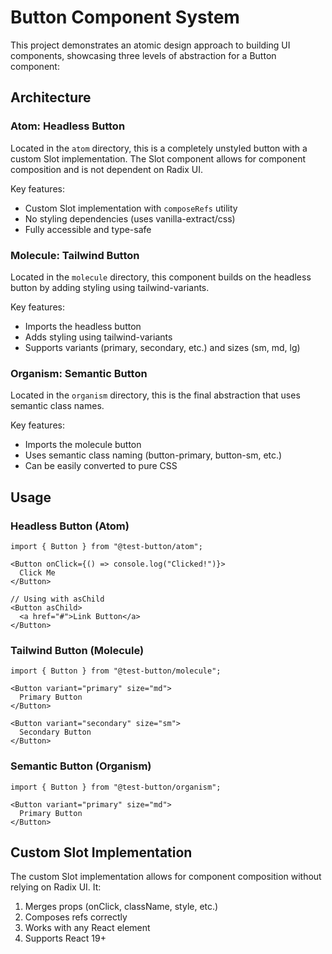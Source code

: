 # Button Component System

This project demonstrates an atomic design approach to building UI components, showcasing three levels of abstraction for a Button component:

## Architecture

### Atom: Headless Button

Located in the `atom` directory, this is a completely unstyled button with a custom Slot implementation. The Slot component allows for component composition and is not dependent on Radix UI.

Key features:
- Custom Slot implementation with `composeRefs` utility
- No styling dependencies (uses vanilla-extract/css)
- Fully accessible and type-safe

### Molecule: Tailwind Button

Located in the `molecule` directory, this component builds on the headless button by adding styling using tailwind-variants.

Key features:
- Imports the headless button
- Adds styling using tailwind-variants
- Supports variants (primary, secondary, etc.) and sizes (sm, md, lg)

### Organism: Semantic Button

Located in the `organism` directory, this is the final abstraction that uses semantic class names.

Key features:
- Imports the molecule button
- Uses semantic class naming (button-primary, button-sm, etc.)
- Can be easily converted to pure CSS

## Usage

### Headless Button (Atom)

```tsx
import { Button } from "@test-button/atom";

<Button onClick={() => console.log("Clicked!")}>
  Click Me
</Button>

// Using with asChild
<Button asChild>
  <a href="#">Link Button</a>
</Button>
```

### Tailwind Button (Molecule)

```tsx
import { Button } from "@test-button/molecule";

<Button variant="primary" size="md">
  Primary Button
</Button>

<Button variant="secondary" size="sm">
  Secondary Button
</Button>
```

### Semantic Button (Organism)

```tsx
import { Button } from "@test-button/organism";

<Button variant="primary" size="md">
  Primary Button
</Button>
```

## Custom Slot Implementation

The custom Slot implementation allows for component composition without relying on Radix UI. It:

1. Merges props (onClick, className, style, etc.)
2. Composes refs correctly
3. Works with any React element
4. Supports React 19+ 